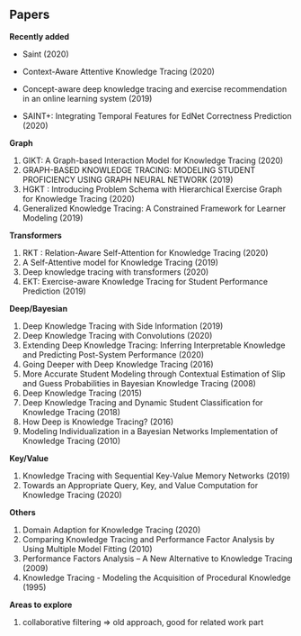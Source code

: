 ## Papers

**Recently added**

- Saint (2020)

- Context-Aware Attentive Knowledge Tracing (2020)

- Concept-aware deep knowledge tracing and exercise recommendation in an online learning system (2019)
- SAINT+: Integrating Temporal Features for EdNet Correctness Prediction (2020)

**Graph**

1. GIKT: A Graph-based Interaction Model for Knowledge Tracing (2020)
2. GRAPH-BASED KNOWLEDGE TRACING: MODELING STUDENT PROFICIENCY USING GRAPH NEURAL NETWORK (2019)
3. HGKT : Introducing Problem Schema with Hierarchical Exercise Graph for Knowledge Tracing (2020)
4. Generalized Knowledge Tracing: A Constrained Framework for Learner Modeling (2019)

**Transformers**

1. RKT : Relation-Aware Self-Attention for Knowledge Tracing (2020)
2. A Self-Attentive model for Knowledge Tracing (2019)
3. Deep knowledge tracing with transformers (2020)
4. EKT: Exercise-aware Knowledge Tracing for Student Performance Prediction (2019)

**Deep/Bayesian**

1. Deep Knowledge Tracing with Side Information (2019)
2. Deep Knowledge Tracing with Convolutions (2020)
3. Extending Deep Knowledge Tracing: Inferring Interpretable Knowledge and Predicting Post-System Performance (2020)
4. Going Deeper with Deep Knowledge Tracing (2016)
5. More Accurate Student Modeling through Contextual Estimation of Slip and Guess Probabilities in Bayesian Knowledge Tracing (2008)
6. Deep Knowledge Tracing (2015)
7. Deep Knowledge Tracing and Dynamic Student Classification for Knowledge Tracing (2018)
8. How Deep is Knowledge Tracing? (2016)
9. Modeling Individualization in a Bayesian Networks Implementation of Knowledge Tracing (2010)

**Key/Value**

1. Knowledge Tracing with Sequential Key-Value Memory Networks (2019)
2. Towards an Appropriate Query, Key, and Value Computation for Knowledge Tracing (2020)

**Others**

1. Domain Adaption for Knowledge Tracing (2020)
2. Comparing Knowledge Tracing and Performance Factor Analysis by Using Multiple Model Fitting (2010)
3. Performance Factors Analysis – A New Alternative to Knowledge Tracing (2009)
4. Knowledge Tracing - Modeling the Acquisition of Procedural Knowledge (1995)



**Areas to explore**

1. collaborative filtering => old approach, good for related work part